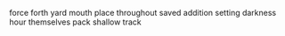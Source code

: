 force forth yard mouth place throughout saved addition setting darkness hour themselves pack shallow track